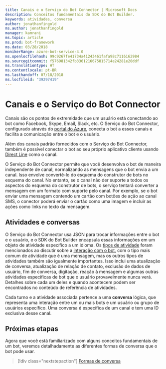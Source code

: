 ```yaml
---
title: Canais e o Serviço do Bot Connector | Microsoft Docs
description: Conceitos fundamentais do SDK do Bot Builder.
keywords: atividades, conversa
author: jonathanfingold
ms.author: jonathanfingold
manager: kamrani
ms.topic: article
ms.prod: bot-framework
ms.date: 03/28/2018
monikerRange: azure-bot-service-4.0
ms.openlocfilehash: 99c9267fe41734a41243461fafa98c7116162984
ms.sourcegitcommit: f576981342fb3361216675815714e24281e20ddf
ms.translationtype: HT
ms.contentlocale: pt-BR
ms.lasthandoff: 07/18/2018
ms.locfileid: "39297419"
---
```

# <a name="channels-and-the-bot-connector-service"></a>Canais e o Serviço do Bot Connector

Canais são os pontos de extremidade que um usuário está conectando ao bot como Facebook, Skype, Email, Slack, etc. O Serviço do Bot Connector, configurado através do [portal do Azure](https://portal.azure.com), conecta o bot a esses canais e facilita a comunicação entre o bot e o usuário. 

Além dos canais padrão fornecidos com o Serviço do Bot Connector, também é possível conectar o bot ao seu próprio aplicativo cliente usando [Direct Line](bot-builder-howto-direct-line.md) como o canal.

O Serviço do Bot Connector permite que você desenvolva o bot de maneira independente de canal, normalizando as mensagens que o bot envia a um canal. Isso envolve convertê-lo do esquema do construtor de bots no esquema do canal. No entanto, se o canal não der suporte a todos os aspectos do esquema do construtor de bots, o serviço tentará converter a mensagem em um formato com suporte pelo canal. Por exemplo, se o bot enviar uma mensagem contendo um cartão com botões de ação ao canal SMS, o conector poderá enviar o cartão como uma imagem e incluir as ações como links no texto da mensagem.

## <a name="activities-and-conversations"></a>Atividades e conversas


O Serviço do Bot Connector usa JSON para trocar informações entre o bot e o usuário, e o SDK do Bot Builder encapsula essas informações em um objeto de atividade específico a um idioma. Os [tipos de atividade](../bot-service-activities-entities.md) foram mencionados ao discutir sobre a [interação com o bot](bot-builder-basics.md#interaction-with-your-bot), com o tipo mais comum de atividade que é uma mensagem, mas os outros tipos de atividades também são igualmente importantes. Isso inclui uma atualização de conversa, atualização de relação de contato, exclusão de dados de usuário, fim de conversa, digitação, reação à mensagem e algumas outras atividades específicas de bot que o usuário provavelmente nunca verá. Detalhes sobre cada um deles e quando acontecem podem ser encontrados no conteúdo de referência de atividades.

Cada turno e a atividade associada pertence a uma **conversa** lógica, que representa uma interação entre um ou mais bots e um usuário ou grupo de usuários específico. Uma conversa é específica de um canal e tem uma ID exclusiva desse canal.

## <a name="next-steps"></a>Próximas etapas

Agora que você está familiarizado com alguns conceitos fundamentais de um bot, veremos detalhadamente as diferentes formas de conversa que o bot pode usar.

> [!div class="nextstepaction"]
> [Formas de conversa](bot-builder-conversations.md)
